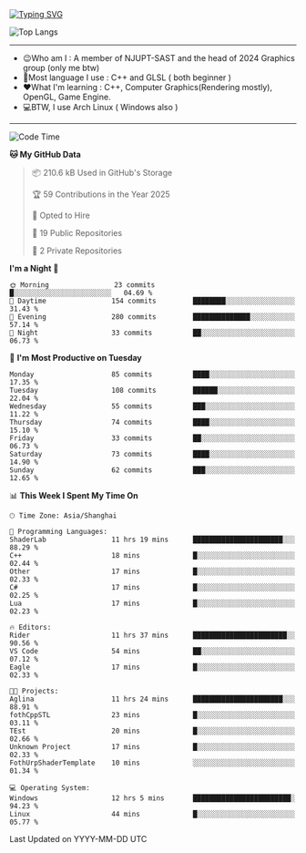 <a href="https://git.io/typing-svg">
  <img src="https://readme-typing-svg.demolab.com?font=Fira+Code&pause=1000&random=false&width=435&separator=%3D&lines=std%3A%3Aprintln(%22Hello,+world!%22);" alt="Typing SVG" />
</a>

![Top Langs](https://github-readme-stats.vercel.app/api/top-langs/?username=FOTH0626&theme=transparent)

---

- 😉Who am I : A member of NJUPT-SAST and the head of 2024 Graphics group (only me btw)
- 📖Most language I use : C++ and GLSL ( both beginner )
- ❤What I'm learning : C++, Computer Graphics(Rendering mostly), OpenGL, Game Engine.
- 💻BTW, I use Arch Linux ( Windows also )
---
<!--START_SECTION:waka-->
![Code Time](http://img.shields.io/badge/Code%20Time-170%20hrs%2039%20mins-blue)

**🐱 My GitHub Data** 

> 📦 210.6 kB Used in GitHub's Storage 
 > 
> 🏆 59 Contributions in the Year 2025
 > 
> 💼 Opted to Hire
 > 
> 📜 19 Public Repositories 
 > 
> 🔑 2 Private Repositories 
 > 
**I'm a Night 🦉** 

```text
🌞 Morning                23 commits          █░░░░░░░░░░░░░░░░░░░░░░░░   04.69 % 
🌆 Daytime                154 commits         ████████░░░░░░░░░░░░░░░░░   31.43 % 
🌃 Evening                280 commits         ██████████████░░░░░░░░░░░   57.14 % 
🌙 Night                  33 commits          ██░░░░░░░░░░░░░░░░░░░░░░░   06.73 % 
```
📅 **I'm Most Productive on Tuesday** 

```text
Monday                   85 commits          ████░░░░░░░░░░░░░░░░░░░░░   17.35 % 
Tuesday                  108 commits         ██████░░░░░░░░░░░░░░░░░░░   22.04 % 
Wednesday                55 commits          ███░░░░░░░░░░░░░░░░░░░░░░   11.22 % 
Thursday                 74 commits          ████░░░░░░░░░░░░░░░░░░░░░   15.10 % 
Friday                   33 commits          ██░░░░░░░░░░░░░░░░░░░░░░░   06.73 % 
Saturday                 73 commits          ████░░░░░░░░░░░░░░░░░░░░░   14.90 % 
Sunday                   62 commits          ███░░░░░░░░░░░░░░░░░░░░░░   12.65 % 
```


📊 **This Week I Spent My Time On** 

```text
🕑︎ Time Zone: Asia/Shanghai

💬 Programming Languages: 
ShaderLab                11 hrs 19 mins      ██████████████████████░░░   88.29 % 
C++                      18 mins             █░░░░░░░░░░░░░░░░░░░░░░░░   02.44 % 
Other                    17 mins             █░░░░░░░░░░░░░░░░░░░░░░░░   02.33 % 
C#                       17 mins             █░░░░░░░░░░░░░░░░░░░░░░░░   02.25 % 
Lua                      17 mins             █░░░░░░░░░░░░░░░░░░░░░░░░   02.23 % 

🔥 Editors: 
Rider                    11 hrs 37 mins      ███████████████████████░░   90.56 % 
VS Code                  54 mins             ██░░░░░░░░░░░░░░░░░░░░░░░   07.12 % 
Eagle                    17 mins             █░░░░░░░░░░░░░░░░░░░░░░░░   02.33 % 

🐱‍💻 Projects: 
Aglina                   11 hrs 24 mins      ██████████████████████░░░   88.91 % 
fothCppSTL               23 mins             █░░░░░░░░░░░░░░░░░░░░░░░░   03.11 % 
TEst                     20 mins             █░░░░░░░░░░░░░░░░░░░░░░░░   02.66 % 
Unknown Project          17 mins             █░░░░░░░░░░░░░░░░░░░░░░░░   02.33 % 
FothUrpShaderTemplate    10 mins             ░░░░░░░░░░░░░░░░░░░░░░░░░   01.34 % 

💻 Operating System: 
Windows                  12 hrs 5 mins       ████████████████████████░   94.23 % 
Linux                    44 mins             █░░░░░░░░░░░░░░░░░░░░░░░░   05.77 % 
```


 Last Updated on YYYY-MM-DD UTC
<!--END_SECTION:waka-->
